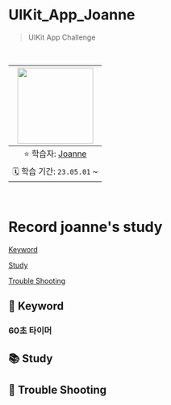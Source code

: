 # UIKit_App_Joanne

>  UIKit  App Challenge 

<br>

|<img src="https://avatars.githubusercontent.com/u/91583287?v=4" width=150>|
|:---:|
|⭐️ 학습자: [Joanne](https://github.com/JSPark0099)|
|🗓️ 학습 기간: `23.05.01` ~ |

<br>

# Record joanne's study

[Keyword](#-keyword)

[Study](#-study)

[Trouble Shooting](#-trouble-shooting)

## 🔑 Keyword
### 60초 타이머

## 📚 Study

## 🏀 Trouble Shooting
